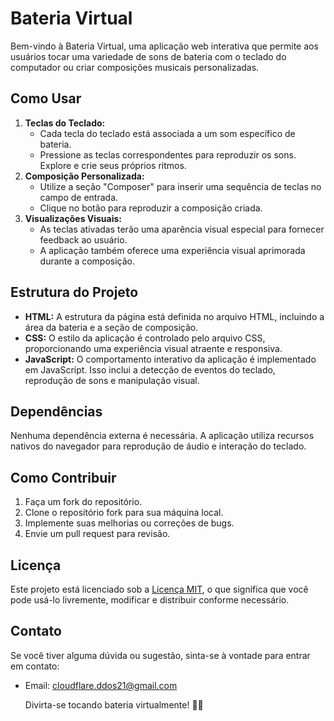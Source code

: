  <h1>Bateria Virtual</h1>

  <p>Bem-vindo à Bateria Virtual, uma aplicação web interativa que permite aos usuários tocar uma variedade de sons de bateria com o teclado do computador ou criar composições musicais personalizadas.</p>

  <h2>Como Usar</h2>

  <ol>
    <li>
      <strong>Teclas do Teclado:</strong>
      <ul>
        <li>Cada tecla do teclado está associada a um som específico de bateria.</li>
        <li>Pressione as teclas correspondentes para reproduzir os sons. Explore e crie seus próprios ritmos.</li>
      </ul>
    </li>
    <li>
      <strong>Composição Personalizada:</strong>
      <ul>
        <li>Utilize a seção "Composer" para inserir uma sequência de teclas no campo de entrada.</li>
        <li>Clique no botão para reproduzir a composição criada.</li>
      </ul>
    </li>
    <li>
      <strong>Visualizações Visuais:</strong>
      <ul>
        <li>As teclas ativadas terão uma aparência visual especial para fornecer feedback ao usuário.</li>
        <li>A aplicação também oferece uma experiência visual aprimorada durante a composição.</li>
      </ul>
    </li>
  </ol>

  <h2>Estrutura do Projeto</h2>

  <ul>
    <li><strong>HTML:</strong> A estrutura da página está definida no arquivo HTML, incluindo a área da bateria e a seção de composição.</li>
    <li><strong>CSS:</strong> O estilo da aplicação é controlado pelo arquivo CSS, proporcionando uma experiência visual atraente e responsiva.</li>
    <li><strong>JavaScript:</strong> O comportamento interativo da aplicação é implementado em JavaScript. Isso inclui a detecção de eventos do teclado, reprodução de sons e manipulação visual.</li>
  </ul>

  <h2>Dependências</h2>

  <p>Nenhuma dependência externa é necessária. A aplicação utiliza recursos nativos do navegador para reprodução de áudio e interação do teclado.</p>

  <h2>Como Contribuir</h2>

  <ol>
    <li>Faça um fork do repositório.</li>
    <li>Clone o repositório fork para sua máquina local.</li>
    <li>Implemente suas melhorias ou correções de bugs.</li>
    <li>Envie um pull request para revisão.</li>
  </ol>

  <h2>Licença</h2>

  <p>Este projeto está licenciado sob a <a href="LICENSE">Licença MIT</a>, o que significa que você pode usá-lo livremente, modificar e distribuir conforme necessário.</p>

  <h2>Contato</h2>

  <p>Se você tiver alguma dúvida ou sugestão, sinta-se à vontade para entrar em contato:</p>

  <ul>
    <li>Email: <a href="mailto:seu.email@example.com">cloudflare.ddos21@gmail.com</a></li>

  <p>Divirta-se tocando bateria virtualmente! 🥁🎶</p>
